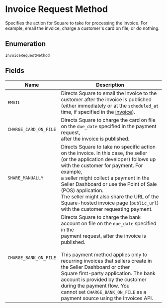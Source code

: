 
# Invoice Request Method

Specifies the action for Square to take for processing the invoice. For example,
email the invoice, charge a customer's card on file, or do nothing.

## Enumeration

`InvoiceRequestMethod`

## Fields

| Name | Description |
|  --- | --- |
| `EMAIL` | Directs Square to email the invoice to the customer after the invoice is published<br>(either immediately or at the `scheduled_at` time, if specified in the [invoice](#type-invoice)). |
| `CHARGE_CARD_ON_FILE` | Directs Square to charge the card on file on the `due_date` specified in the payment request,<br>after the invoice is published. |
| `SHARE_MANUALLY` | Directs Square to take no specific action on the invoice. In this case, the seller<br>(or the application developer) follows up with the customer for payment. For example,<br>a seller might collect a payment in the Seller Dashboard or use the Point of Sale (POS) application.<br>The seller might also share the URL of the Square-hosted invoice page (`public_url`) with the customer requesting payment. |
| `CHARGE_BANK_ON_FILE` | Directs Square to charge the bank account on file on the `due_date` specified in the<br>payment request, after the invoice is published.<br><br>This payment method applies only to recurring invoices that sellers create in the Seller Dashboard or other<br>Square first-party application. The bank account is provided by the customer during the payment flow. You<br>cannot set `CHARGE_BANK_ON_FILE` as a payment source using the Invoices API. |

